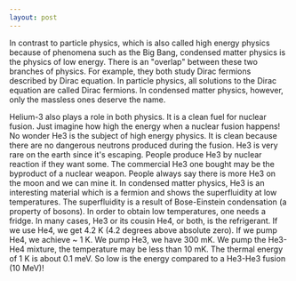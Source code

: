 ```yaml
---
layout: post
---
```

In contrast to particle physics, which is also called high energy physics because of phenomena such as the Big Bang, condensed matter physics is the physics of low energy. There is an "overlap" between these two branches of physics. For example, they both study Dirac fermions described by Dirac equation. In particle physics, all solutions to the Dirac equation are called Dirac fermions. In condensed matter physics, however, only the massless ones deserve the name.

Helium-3 also plays a role in both physics. It is a clean fuel for nuclear fusion. Just imagine how high the energy when a nuclear fusion happens! No wonder He3 is the subject of high energy physics. It is clean because there are no dangerous neutrons produced during the fusion. He3 is very rare on the earth since it's escaping. People produce He3 by nuclear reaction if they want some. The commercial He3 one bought may be the byproduct of a nuclear weapon. People always say there is more He3 on the moon and we can mine it. In condensed matter physics, He3 is an interesting material which is a fermion and shows the superfluidity at low temperatures. The superfluidity is a result of Bose-Einstein condensation (a property of bosons). In order to obtain low temperatures, one needs a fridge. In many cases, He3 or its cousin He4, or both, is the refrigerant. If we use He4, we get 4.2 K (4.2 degrees above absolute zero). If we pump He4, we achieve ~ 1 K. We pump He3, we have 300 mK. We pump the He3-He4 mixture, the temperature may be less than 10 mK. The thermal energy of 1 K is about 0.1 meV. So low is the energy compared to a He3-He3 fusion (10 MeV)!
